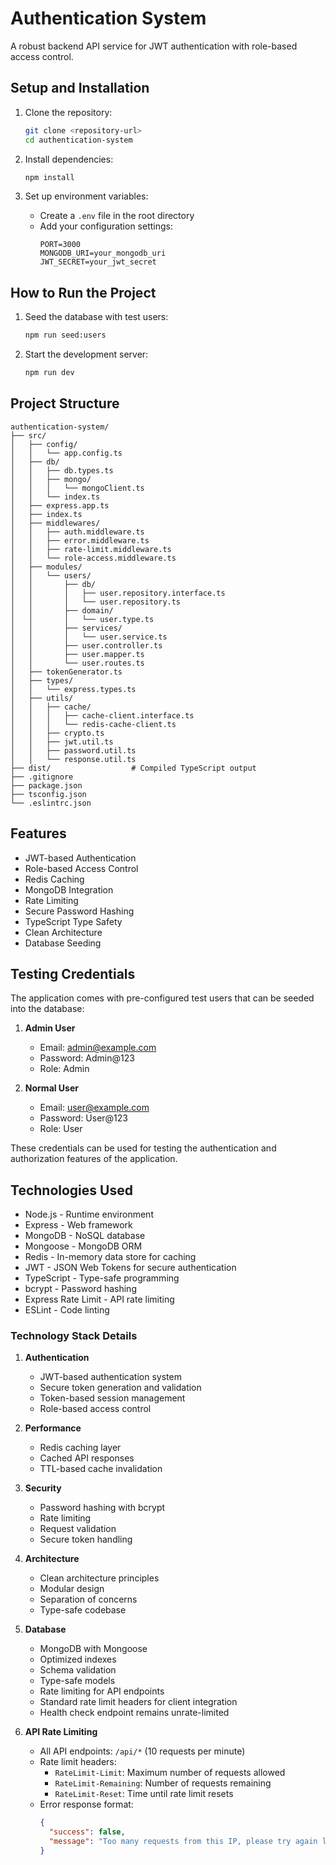 # Authentication System

A robust backend API service for JWT authentication with role-based access control.

## Setup and Installation

1. Clone the repository:

   ```bash
   git clone <repository-url>
   cd authentication-system
   ```

2. Install dependencies:

   ```bash
   npm install
   ```

3. Set up environment variables:
   - Create a `.env` file in the root directory
   - Add your configuration settings:
     ```
     PORT=3000
     MONGODB_URI=your_mongodb_uri
     JWT_SECRET=your_jwt_secret
     ```

## How to Run the Project

1. Seed the database with test users:

   ```bash
   npm run seed:users
   ```

2. Start the development server:

   ```bash
   npm run dev
   ```

## Project Structure

```
authentication-system/
├── src/
│   ├── config/
│   │   └── app.config.ts
│   ├── db/
│   │   ├── db.types.ts
│   │   ├── mongo/
│   │   │   └── mongoClient.ts
│   │   └── index.ts
│   ├── express.app.ts
│   ├── index.ts
│   ├── middlewares/
│   │   ├── auth.middleware.ts
│   │   ├── error.middleware.ts
│   │   ├── rate-limit.middleware.ts
│   │   └── role-access.middleware.ts
│   ├── modules/
│   │   └── users/
│   │       ├── db/
│   │       │   ├── user.repository.interface.ts
│   │       │   └── user.repository.ts
│   │       ├── domain/
│   │       │   └── user.type.ts
│   │       ├── services/
│   │       │   └── user.service.ts
│   │       ├── user.controller.ts
│   │       ├── user.mapper.ts
│   │       └── user.routes.ts
│   ├── tokenGenerator.ts
│   ├── types/
│   │   └── express.types.ts
│   ├── utils/
│   │   ├── cache/
│   │   │   ├── cache-client.interface.ts
│   │   │   └── redis-cache-client.ts
│   │   ├── crypto.ts
│   │   ├── jwt.util.ts
│   │   ├── password.util.ts
│   │   └── response.util.ts
├── dist/                  # Compiled TypeScript output
├── .gitignore
├── package.json
├── tsconfig.json
└── .eslintrc.json
```

## Features

- JWT-based Authentication
- Role-based Access Control
- Redis Caching
- MongoDB Integration
- Rate Limiting
- Secure Password Hashing
- TypeScript Type Safety
- Clean Architecture
- Database Seeding

## Testing Credentials

The application comes with pre-configured test users that can be seeded into the database:

1. **Admin User**

   - Email: admin@example.com
   - Password: Admin@123
   - Role: Admin

2. **Normal User**
   - Email: user@example.com
   - Password: User@123
   - Role: User

These credentials can be used for testing the authentication and authorization features of the application.

## Technologies Used

- Node.js - Runtime environment
- Express - Web framework
- MongoDB - NoSQL database
- Mongoose - MongoDB ORM
- Redis - In-memory data store for caching
- JWT - JSON Web Tokens for secure authentication
- TypeScript - Type-safe programming
- bcrypt - Password hashing
- Express Rate Limit - API rate limiting
- ESLint - Code linting

### Technology Stack Details

1. **Authentication**

   - JWT-based authentication system
   - Secure token generation and validation
   - Token-based session management
   - Role-based access control

2. **Performance**

   - Redis caching layer
   - Cached API responses
   - TTL-based cache invalidation

3. **Security**

   - Password hashing with bcrypt
   - Rate limiting
   - Request validation
   - Secure token handling

4. **Architecture**

   - Clean architecture principles
   - Modular design
   - Separation of concerns
   - Type-safe codebase

5. **Database**

   - MongoDB with Mongoose
   - Optimized indexes
   - Schema validation
   - Type-safe models
   - Rate limiting for API endpoints
   - Standard rate limit headers for client integration
   - Health check endpoint remains unrate-limited

6. **API Rate Limiting**
   - All API endpoints: `/api/*` (10 requests per minute)
   - Rate limit headers:
     - `RateLimit-Limit`: Maximum number of requests allowed
     - `RateLimit-Remaining`: Number of requests remaining
     - `RateLimit-Reset`: Time until rate limit resets
   - Error response format:
     ```json
     {
       "success": false,
       "message": "Too many requests from this IP, please try again later."
     }
     ```
